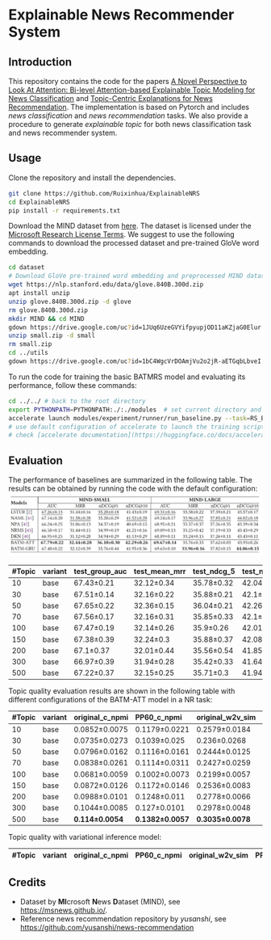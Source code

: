 # Explainable News Recommender System

## Introduction
This repository contains the code for the papers [A Novel Perspective to Look At Attention: Bi-level Attention-based 
Explainable Topic Modeling for News Classification](https://arxiv.org/pdf/2203.07216.pdf) and [Topic-Centric Explanations for News Recommendation](). 
The implementation is based on Pytorch and includes _news classification_ and _news recommendation_ tasks. We also provide a procedure to 
generate _explainable topic_ for both news classification task and news recommender system.
## Usage

Clone the repository and install the dependencies.
```bash
git clone https://github.com/Ruixinhua/ExplainableNRS
cd ExplainableNRS
pip install -r requirements.txt
```
Download the MIND dataset from [here](https://msnews.github.io/). The dataset is licensed under the 
[Microsoft Research License Terms](https://go.microsoft.com/fwlink/?LinkID=206977). We suggest to use the following 
commands to download the processed dataset and pre-trained GloVe word embedding.

```bash
cd dataset
# Download GloVe pre-trained word embedding and preprocessed MIND dataset
wget https://nlp.stanford.edu/data/glove.840B.300d.zip
apt install unzip
unzip glove.840B.300d.zip -d glove
rm glove.840B.300d.zip
mkdir MIND && cd MIND
gdown https://drive.google.com/uc?id=1JUq6UzeGVYifpyupjOD11aKZjaG0Elur
unzip small.zip -d small
rm small.zip
cd ../utils
gdown https://drive.google.com/uc?id=1bC4WgcVrDOAmjVu2o2jR-aETGqbLbveI
```
To run the code for training the basic BATMRS model and evaluating its performance, follow these commands:
```bash
cd ../../ # back to the root directory
export PYTHONPATH=PYTHONPATH:./:./modules  # set current directory and the module directory as PYTHONPATH
accelerate launch modules/experiment/runner/run_baseline.py --task=RS_BATM --arch_type=BATMRSModel --mind_type=small --news_info=use_all --news_lengths=100 --word_dict_file=MIND_40910.json --ref_data_path=dataset/utils/ref.dtm.npz --topic_evaluation_method=fast_eval,w2v_sim 
# use default configuration of accelerate to launch the training script; add "--config_file config.yaml" after launch to use the configuration file
# check [accelerate documentation](https://huggingface.co/docs/accelerate/) for more details
```

## Evaluation
The performance of baselines are summarized in the following table. The results can be obtained by running the code with the default configuration:
![Baselines performance](./plots/baselines_performance.png)

| #Topic | variant | test\_group\_auc | test\_mean\_mrr | test\_ndcg\_5 | test\_ndcg\_10 |
|:-------|:--------|:-----------------|:----------------|:--------------|:---------------|
| 10     | base    | 67.43±0.21       | 32.12±0.34      | 35.78±0.32    | 42.04±0.27     |
| 30     | base    | 67.51±0.14       | 32.16±0.22      | 35.88±0.21    | 42.1±0.18      |
| 50     | base    | 67.65±0.22       | 32.36±0.15      | 36.04±0.21    | 42.26±0.19     |
| 70     | base    | 67.56±0.17       | 32.16±0.31      | 35.85±0.33    | 42.1±0.29      |
| 100    | base    | 67.47±0.19       | 32.14±0.26      | 35.9±0.26     | 42.01±0.25     |
| 150    | base    | 67.38±0.39       | 32.24±0.3       | 35.88±0.37    | 42.08±0.34     |
| 200    | base    | 67.1±0.37        | 32.01±0.44      | 35.56±0.54    | 41.85±0.47     |
| 300    | base    | 66.97±0.39       | 31.94±0.28      | 35.42±0.33    | 41.64±0.34     |
| 500    | base    | 67.22±0.37       | 32.15±0.25      | 35.71±0.3     | 41.94±0.22     |

Topic quality evaluation results are shown in the following table with different configurations of the BATM-ATT model in a NR task:

| #Topic | variant | original\_c\_npmi | PP60\_c\_npmi     | original\_w2v\_sim | PP60\_w2v\_sim    |
|:-------|:--------|:------------------|:------------------|:-------------------|:------------------|
| 10     | base    | 0.0852±0.0075     | 0.1179±0.0221     | 0.2579±0.0184      | 0.2743±0.0218     |
| 30     | base    | 0.0735±0.0273     | 0.1039±0.025      | 0.236±0.0268       | 0.2526±0.0272     |
| 50     | base    | 0.0796±0.0162     | 0.1116±0.0161     | 0.2444±0.0125      | 0.2589±0.0183     |
| 70     | base    | 0.0838±0.0261     | 0.1114±0.0311     | 0.2427±0.0259      | 0.256±0.0324      |
| 100    | base    | 0.0681±0.0059     | 0.1002±0.0073     | 0.2199±0.0057      | 0.2364±0.0095     |
| 150    | base    | 0.0872±0.0126     | 0.1172±0.0146     | 0.2536±0.0083      | 0.2659±0.0117     |
| 200    | base    | 0.0988±0.0101     | 0.1248±0.011      | 0.2778±0.0066      | 0.2874±0.0079     |
| 300    | base    | 0.1044±0.0085     | 0.127±0.0101      | 0.2978±0.0048      | 0.2989±0.0062     |
| 500    | base    | **0.114±0.0054**  | **0.1382±0.0057** | **0.3035±0.0078**  | **0.3108±0.0064** |

Topic quality with variational inference model:

| #Topic | variant | original\_c\_npmi | PP60\_c\_npmi     | original\_w2v\_sim | PP60\_w2v\_sim    |
|:-------|:--------|:------------------|:------------------|:-------------------|:------------------|

## Credits

- Dataset by **MI**crosoft **N**ews **D**ataset (MIND), see <https://msnews.github.io/>.
- Reference news recommendation repository by _yusanshi_, see <https://github.com/yusanshi/news-recommendation> 